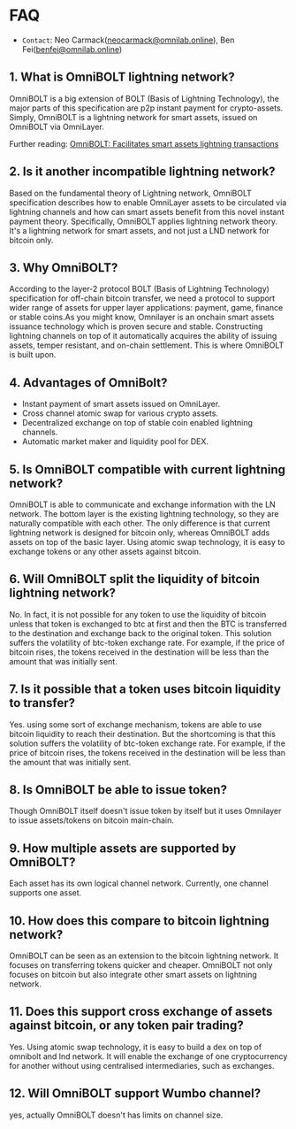 # FAQ

* `Contact`: Neo Carmack(neocarmack@omnilab.online), Ben Fei(benfei@omnilab.online)

## 1. What is OmniBOLT lightning network? 

OmniBOLT is a big extension of BOLT (Basis of Lightning Technology), the major parts of this specification are p2p instant payment for crypto-assets. Simply, OmniBOLT is a lightning network for smart assets, issued on OmniBOLT via OmniLayer.

Further reading: [OmniBOLT: Facilitates smart assets lightning transactions](https://omnilaboratory.github.io/obd/#/README?id=omnibolt-facilitates-smart-assets-lightning-transactions)

## 2. Is it another incompatible lightning network?

Based on the fundamental theory of Lightning network, OmniBOLT specification describes how to enable OmniLayer assets to be circulated via lightning channels and how can smart assets benefit from this novel instant payment theory. Specifically, OmniBOLT applies lightning network theory. It's a lightning network for smart assets, and not just a LND network for bitcoin only.  

## 3. Why OmniBOLT?
According to the layer-2 protocol BOLT (Basis of Lightning Technology) specification for off-chain bitcoin transfer, we need a protocol to support wider range of assets for upper layer applications: payment, game, finance or stable coins.As you might know, Omnilayer is an onchain smart assets issuance technology which is proven secure and stable. Constructing lightning channels on top of it automatically acquires the ability of issuing assets, temper resistant, and on-chain settlement. This is where OmniBOLT is built upon.

## 4. Advantages of OmniBolt?

* Instant payment of smart assets issued on OmniLayer. 
* Cross channel atomic swap for various crypto assets.
* Decentralized exchange on top of stable coin enabled lightning channels.  
* Automatic market maker and liquidity pool for DEX.

## 5. Is OmniBOLT compatible with current lightning network?
OmniBOLT is able to communicate and exchange information with the LN network. The bottom layer is the  existing lightning technology, so they are naturally compatible with each other. The only difference is that current lightning network is designed for bitcoin only, whereas OmniBOLT adds assets on top of the basic layer. Using atomic swap technology, it is easy to exchange tokens or any other assets against bitcoin. 

## 6. Will OmniBOLT split the liquidity of bitcoin lightning network?
No. In fact, it is not possible for any token to use the liquidity of bitcoin unless that token is exchanged to btc at first and then the BTC is transferred to the destination and exchange back to the original token. This solution suffers the volatility of btc-token exchange rate. For example, if the price of bitcoin rises, the tokens received in the destination will be less than the amount that was initially sent.  

## 7. Is it possible that a token uses bitcoin liquidity to transfer?
Yes. using some sort of exchange mechanism, tokens are able to use bitcoin liquidity to reach their destination. But the shortcoming is that this solution suffers the volatility of btc-token exchange rate. For example, if the price of bitcoin rises, the tokens received in the destination will be less than the amount that was initially sent. 

## 8. Is OmniBOLT be able to issue token?
Though OmniBOLT itself doesn't issue token by itself but it uses Omnilayer to issue assets/tokens on bitcoin main-chain.

## 9. How multiple assets are supported by OmniBOLT?
Each asset has its own logical channel network. Currently, one channel supports one asset. 

## 10. How does this compare to bitcoin lightning network?
OmniBOLT can be seen as an extension to the bitcoin lightning network. It focuses on transferring tokens quicker and cheaper. OmniBOLT not only focuses on bitcoin but also integrate other smart assets on lightning network. 

## 11. Does this support cross exchange of assets against bitcoin, or any token pair trading?
Yes. Using atomic swap technology, it is easy to build a dex on top of omnibolt and lnd network. It will enable the exchange of one cryptocurrency for another without using centralised intermediaries, such as exchanges. 

## 12. Will OmniBOLT support Wumbo channel?
yes, actually OmniBOLT doesn't has limits on channel size. 

 


